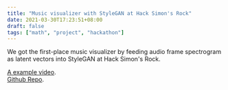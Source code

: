 ```yaml
---
title: "Music visualizer with StyleGAN at Hack Simon's Rock"
date: 2021-03-30T17:23:51+08:00
draft: false
tags: ["math", "project", "hackathon"]
---
```

We got the first-place music visualizer by feeding audio frame spectrogram as latent vectors into StyleGAN at Hack Simon's Rock. 


[A example video](https://drive.google.com/file/d/1hQLJTCVOIN5vk9SavYIUzdtcgNPv-xEF/view?usp=sharing).  
[Github Repo](https://github.com/Bard-Robotics/SR-Hackathon-21).